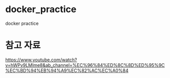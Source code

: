 # docker_practice
docker practice 

# 참고 자료
https://www.youtube.com/watch?v=hWPv9LMlme8&ab_channel=%EC%96%84%ED%8C%8D%ED%95%9C%EC%BD%94%EB%94%A9%EC%82%AC%EC%A0%84
